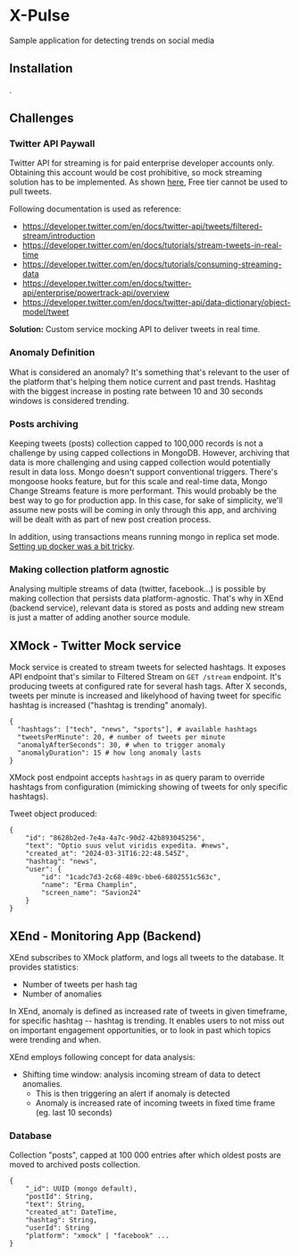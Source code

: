 # X-Pulse
Sample application for detecting trends on social media

## Installation
.

## Challenges

### Twitter API Paywall
Twitter API for streaming is for paid enterprise developer accounts only.
Obtaining this account would be cost prohibitive, so mock streaming solution has to be implemented.
As shown [here](https://developer.twitter.com/en/docs/twitter-api/getting-started/about-twitter-api#v2-access-level), Free tier cannot be used to pull tweets.

Following documentation is used as reference:
- https://developer.twitter.com/en/docs/twitter-api/tweets/filtered-stream/introduction
- https://developer.twitter.com/en/docs/tutorials/stream-tweets-in-real-time
- https://developer.twitter.com/en/docs/tutorials/consuming-streaming-data
- https://developer.twitter.com/en/docs/twitter-api/enterprise/powertrack-api/overview
- https://developer.twitter.com/en/docs/twitter-api/data-dictionary/object-model/tweet
 
 **Solution:** Custom service mocking API to deliver tweets in real time.

 ### Anomaly Definition
 What is considered an anomaly? It's something that's relevant to the user of the platform that's helping them notice current and past trends.
Hashtag with the biggest increase in posting rate between 10 and 30 seconds windows is considered trending.

### Posts archiving
Keeping tweets (posts) collection capped to 100,000 records is not a challenge by using capped collections in MongoDB.
However, archiving that data is more challenging and using capped collection would potentially result in data loss.
Mongo doesn't support conventional triggers. There's mongoose hooks feature, but for this scale and real-time data, Mongo Change Streams feature is more performant.
This would probably be the best way to go for production app.
In this case, for sake of simplicity, we'll assume new posts will be coming in only through this app, and archiving will be dealt with as part of new post creation process.

In addition, using transactions means running mongo in replica set mode. [Setting up docker was a bit tricky](https://medium.com/workleap/the-only-local-mongodb-replica-set-with-docker-compose-guide-youll-ever-need-2f0b74dd8384).

### Making collection platform agnostic
Analysing multiple streams of data (twitter, facebook...) is possible by making collection that persists data platform-agnostic.
That's why in XEnd (backend service), relevant data is stored as posts and adding new stream is just a matter of adding another source module.


## XMock - Twitter Mock service
Mock service is created to stream tweets for selected hashtags. It exposes API endpoint that's similar to Filtered Stream on `GET /stream` endpoint.
It's producing tweets at configured rate for several hash tags.
After X seconds, tweets per minute is increased and likelyhood of having tweet for specific hashtag is increased ("hashtag is trending" anomaly).

```
{
  "hashtags": ["tech", "news", "sports"], # available hashtags
  "tweetsPerMinute": 20, # number of tweets per minute
  "anomalyAfterSeconds": 30, # when to trigger anomaly
  "anomalyDuration": 15 # how long anomaly lasts
}
```

XMock post endpoint accepts `hashtags` in as query param to override hashtags from configuration (mimicking showing of tweets for only specific hashtags).

Tweet object produced:
```
{
    "id": "8628b2ed-7e4a-4a7c-90d2-42b893045256",
    "text": "Optio suus velut viridis expedita. #news",
    "created_at": "2024-03-31T16:22:48.545Z",
    "hashtag": "news",
    "user": {
        "id": "1cadc7d3-2c68-489c-bbe6-6802551c563c",
        "name": "Erma Champlin",
        "screen_name": "Savion24"
    }
}
```

## XEnd - Monitoring App (Backend)
XEnd subscribes to XMock platform, and logs all tweets to the database. It provides statistics:
- Number of tweets per hash tag
- Number of anomalies

In XEnd, anomaly is defined as increased rate of tweets in given timeframe, for specific hashtag -- hashtag is trending.
It enables users to not miss out on important engagement opportunities, or to look in past which topics were trending and when.

XEnd employs following concept for data analysis:
- Shifting time window: analysis incoming stream of data to detect anomalies.
    - This is then triggering an alert if anomaly is detected
    - Anomaly is increased rate of incoming tweets in fixed time frame  (eg. last 10 seconds)


### Database

Collection "posts", capped at 100 000 entries after which oldest posts are moved to archived posts collection.
```
{
    "_id": UUID (mongo default),
    "postId": String,
    "text": String,
    "created_at": DateTime,
    "hashtag": String,
    "userId": String
    "platform": "xmock" | "facebook" ...
}
```